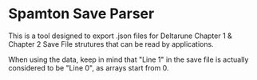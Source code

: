 # Spamton Save Parser


This is a tool designed to export .json files for Deltarune Chapter 1 & Chapter 2 Save File strutures that can be read by applications.


When using the data, keep in mind that "Line 1" in the save file is actually considered to be "Line 0", as arrays start from 0.



